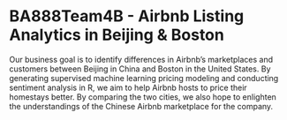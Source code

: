 # BA888Team4B - Airbnb Listing Analytics in Beijing & Boston 
Our business goal is to identify differences in Airbnb’s marketplaces and customers between Beijing in China and Boston in the United States. By generating supervised machine learning pricing modeling and conducting sentiment analysis in R, we aim to help Airbnb hosts to price their homestays better. By comparing the two cities, we also hope to enlighten the understandings of the Chinese Airbnb marketplace for the company.
